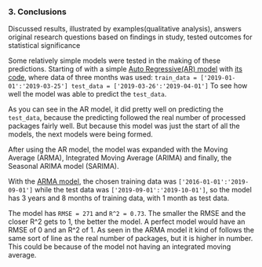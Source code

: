 ### 3. Conclusions
Discussed results, illustrated by examples(qualitative analysis), answers original research questions based on findings in study, tested outcomes for statistical significance

Some relatively simple models were tested in the making of these predictions.
Starting of with a simple [Auto Regressive(AR) model](https://github.com/georgeottens/AppliedDataScience/blob/main/Python-Graphs/AR%20model.png) with [its code](https://github.com/georgeottens/AppliedDataScience/blob/main/Python_Notebooks/AR_model_klant_69_werkelijke_aantallen_2018-01_2018-03.ipynb), where data of three months was used:
`train_data = ['2019-01-01':'2019-03-25']
test_data = ['2019-03-26':'2019-04-01']`
To see how well the model was able to predict the `test_data`.

As you can see in the AR model, it did pretty well on predicting the `test_data`, because the predicting followed the real number of processed packages fairly well. But because this model was just the start of all the models, the next models were being formed.

After using the AR model, the model was expanded with the Moving Average (ARMA), Integrated Moving Average (ARIMA) and finally, the Seasonal ARIMA model (SARIMA).

With the [ARMA model](https://github.com/georgeottens/AppliedDataScience/blob/main/Python-Graphs/ARMA%20model.png), the chosen training data was `['2016-01-01':'2019-09-01']` while the test data was `['2019-09-01':'2019-10-01']`,
so the model has 3 years and 8 months of training data, with 1 month as test data.

The model has `RMSE = 271` and `R^2 = 0.73`. The smaller the RMSE and the closer R^2 gets to 1, the better the model. A perfect model would have an RMSE of 0 and an R^2 of 1.
As seen in the ARMA model it kind of follows the same sort of line as the real number of packages, but it is higher in number. This could be because of the model not having an integrated moving average.
